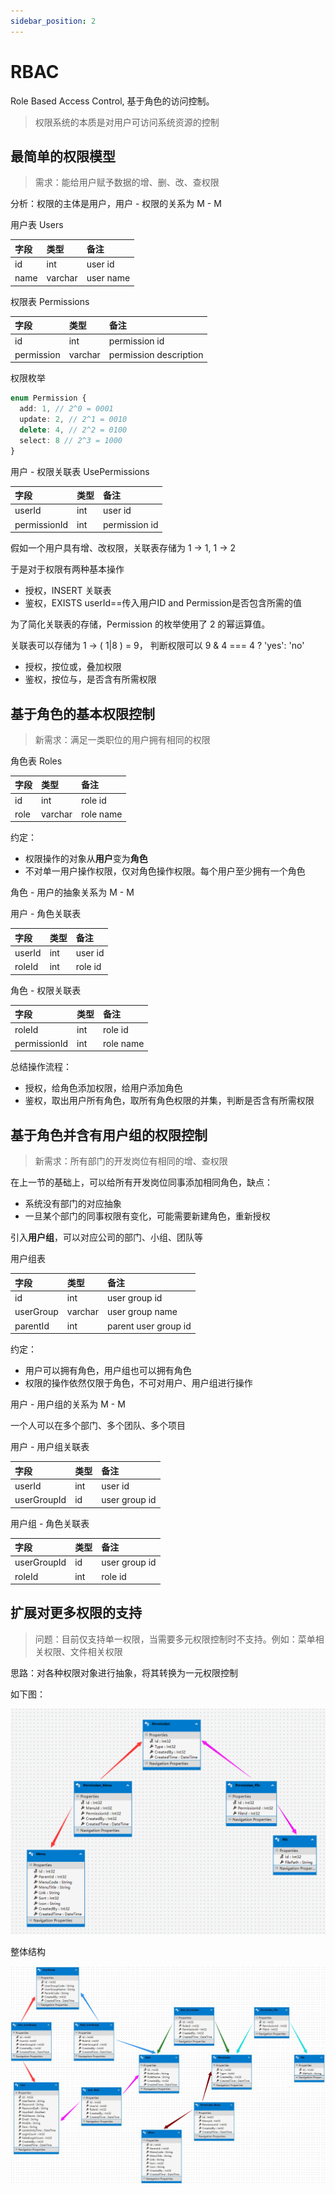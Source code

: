 ```yaml
---
sidebar_position: 2
---
```

    
# RBAC

Role Based Access Control, 基于角色的访问控制。

> 权限系统的本质是对用户可访问系统资源的控制

## 最简单的权限模型

> 需求：能给用户赋予数据的增、删、改、查权限

分析：权限的主体是用户，用户 - 权限的关系为 M - M

用户表 Users

| 字段 | 类型 | 备注 |
| :- | :- | :- |
| id | int | user id |
| name | varchar | user name |

权限表 Permissions

| 字段 | 类型 | 备注 |
| :- | :- | :- |
| id | int | permission id |
| permission | varchar | permission description |

权限枚举

```ts
enum Permission {
  add: 1, // 2^0 = 0001
  update: 2, // 2^1 = 0010
  delete: 4, // 2^2 = 0100
  select: 8 // 2^3 = 1000
}
```

用户 - 权限关联表 UsePermissions

| 字段 | 类型 | 备注 |
| :- | :- | :- |
| userId | int | user id |
| permissionId | int | permission id |

假如一个用户具有增、改权限，关联表存储为 1 -> 1, 1 -> 2

于是对于权限有两种基本操作

- 授权，INSERT 关联表
- 鉴权，EXISTS userId==传入用户ID and Permission是否包含所需的值

为了简化关联表的存储，Permission 的枚举使用了 2 的幂运算值。

关联表可以存储为 1 -> ( 1|8 ) = 9， 判断权限可以 9 & 4 === 4 ? 'yes': 'no'

- 授权，按位或，叠加权限
- 鉴权，按位与，是否含有所需权限

## 基于角色的基本权限控制

> 新需求：满足一类职位的用户拥有相同的权限

角色表 Roles

| 字段 | 类型 | 备注 |
| :- | :- | :- |
| id | int | role id |
| role | varchar | role name |

约定：

- 权限操作的对象从**用户**变为**角色**
- 不对单一用户操作权限，仅对角色操作权限。每个用户至少拥有一个角色

角色 - 用户的抽象关系为 M - M

用户 - 角色关联表

| 字段 | 类型 | 备注 |
| :- | :- | :- |
| userId | int | user id |
| roleId | int | role id |

角色 - 权限关联表

| 字段 | 类型 | 备注 |
| :- | :- | :- |
| roleId | int | role id |
| permissionId | int | role name |

总结操作流程：

- 授权，给角色添加权限，给用户添加角色
- 鉴权，取出用户所有角色，取所有角色权限的并集，判断是否含有所需权限

## 基于角色并含有用户组的权限控制

> 新需求：所有部门的开发岗位有相同的增、查权限

在上一节的基础上，可以给所有开发岗位同事添加相同角色，缺点：

- 系统没有部门的对应抽象
- 一旦某个部门的同事权限有变化，可能需要新建角色，重新授权

引入**用户组**，可以对应公司的部门、小组、团队等

用户组表

| 字段 | 类型 | 备注 |
| :- | :- | :- |
| id | int | user group id |
| userGroup | varchar | user group name |
| parentId | int | parent user group id |

约定：

- 用户可以拥有角色，用户组也可以拥有角色
- 权限的操作依然仅限于角色，不可对用户、用户组进行操作

用户 - 用户组的关系为 M - M

一个人可以在多个部门、多个团队、多个项目

用户 - 用户组关联表

| 字段 | 类型 | 备注 |
| :- | :- | :- |
| userId | int | user id |
| userGroupId | id | user group id |

用户组 - 角色关联表

| 字段 | 类型 | 备注 |
| :- | :- | :- |
| userGroupId | id | user group id |
| roleId | int | role id |

## 扩展对更多权限的支持

> 问题：目前仅支持单一权限，当需要多元权限控制时不支持。例如：菜单相关权限、文件相关权限

思路：对各种权限对象进行抽象，将其转换为一元权限控制

如下图：

![multi permissions control](./assets/multi-permissions-control.png)

整体结构

![permissions structure](./assets/permissions-structure.png)

      